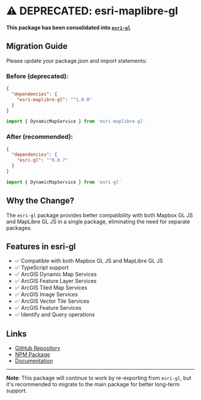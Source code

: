 # ⚠️ DEPRECATED: esri-maplibre-gl

**This package has been consolidated into [`esri-gl`](https://www.npmjs.com/package/esri-gl)**

## Migration Guide

Please update your package.json and import statements:

### Before (deprecated):
```json
{
  "dependencies": {
    "esri-maplibre-gl": "^1.0.0"
  }
}
```

```javascript
import { DynamicMapService } from 'esri-maplibre-gl'
```

### After (recommended):
```json
{
  "dependencies": {
    "esri-gl": "^0.0.7"
  }
}
```

```javascript
import { DynamicMapService } from 'esri-gl'
```

## Why the Change?

The `esri-gl` package provides better compatibility with both Mapbox GL JS and MapLibre GL JS in a single package, eliminating the need for separate packages.

## Features in esri-gl

- ✅ Compatible with both Mapbox GL JS and MapLibre GL JS
- ✅ TypeScript support
- ✅ ArcGIS Dynamic Map Services
- ✅ ArcGIS Feature Layer Services  
- ✅ ArcGIS Tiled Map Services  
- ✅ ArcGIS Image Services
- ✅ ArcGIS Vector Tile Services
- ✅ ArcGIS Feature Services
- ✅ Identify and Query operations

## Links

- [GitHub Repository](https://github.com/muimsd/esri-gl)
- [NPM Package](https://www.npmjs.com/package/esri-gl)
- [Documentation](https://github.com/muimsd/esri-gl#readme)

---

**Note**: This package will continue to work by re-exporting from `esri-gl`, but it's recommended to migrate to the main package for better long-term support.
